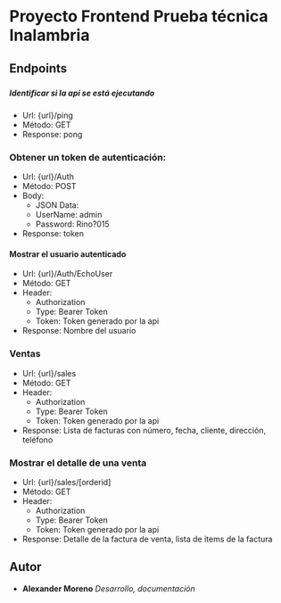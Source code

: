 # Proyecto Frontend Prueba técnica Inalambria
## Endpoints
###
##### Identificar si la api se está ejecutando
* Url: {url}/ping
* Método: GET
* Response: pong

### Obtener un token de autenticación:
* Url: {url}/Auth
* Método: POST
* Body:
  * JSON Data:
   * UserName: admin
   * Password: Rino?015
* Response: token

#### Mostrar el usuario autenticado
* Url: {url}/Auth/EchoUser
* Método: GET
* Header: 
  * Authorization
   * Type: Bearer Token
   * Token: Token generado por la api
* Response: Nombre del usuario


### Ventas
* Url: {url}/sales
* Método: GET
* Header: 
  * Authorization
   * Type: Bearer Token
   * Token: Token generado por la api
* Response: Lista de facturas con número, fecha, cliente, dirección, teléfono


### Mostrar el detalle de una venta
* Url: {url}/sales/[orderid]
* Método: GET
* Header: 
  * Authorization
   * Type: Bearer Token
   * Token: Token generado por la api
* Response: Detalle de la factura de venta, lista de items de la factura

## Autor

* **Alexander Moreno** _Desarrollo, documentación_
